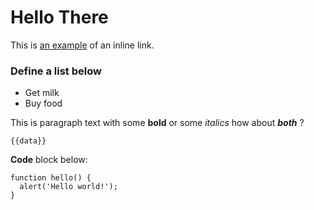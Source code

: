 # Hello There
This is [an example](http://example.com/ "I'm the title") of an inline link.

### Define a list below

+ Get milk
+ Buy food

This is paragraph text with some **bold** or some _italics_ how about _**both**_ ?

	{{data}}

**Code** block below:

    function hello() {
      alert('Hello world!');
    }
